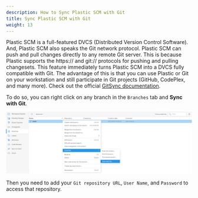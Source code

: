 ```yaml
---
description: How to Sync Plastic SCM with Git 
title: Sync Plastic SCM with Git
weight: 13
---
```


Plastic SCM is a full-featured DVCS (Distributed Version Control Software). And, Plastic SCM also speaks the Git network protocol.
Plastic SCM can push and pull changes directly to any remote Git server. This is because Plastic supports the https:// and git:// protocols for pushing and pulling changesets.
This feature immediately turns Plastic SCM into a DVCS fully compatible with Git. The advantage of this is that you can use Plastic or Git on your workstation and still participate in Git projects (GitHub, CodePlex, and many more). Check out the official [GitSync documentation](https://www.plasticscm.com/documentation/gitsync/plastic-scm-version-control-gitsync-guide).


To do so, you can right click on any branch in the `Branches` tab and **Sync with Git**.

![How to sync Plastic SCM with Git](../uploads/plastic-sync-with-git.png)

Then you need to add your `Git repository URL`, `User Name`, and `Password` to access that repository.
